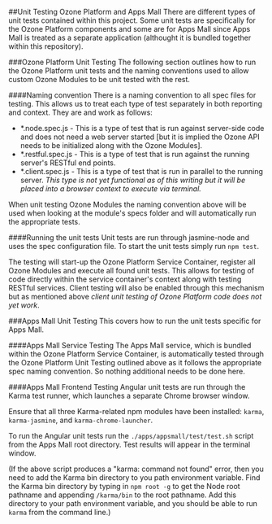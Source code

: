 ##Unit Testing Ozone Platform and Apps Mall
There are different types of unit tests contained within this project. Some unit tests are specifically for the Ozone Platform components and some are for Apps Mall since Apps Mall is treated as a separate application (althought it is bundled together within this repository).

###Ozone Platform Unit Testing
The following section outlines how to run the Ozone Platform unit tests and the naming conventions used to allow custom Ozone Modules to be unit tested with the rest.

####Naming convention
There is a naming convention to all spec files for testing. This allows us to treat each type of test separately in both reporting and context. They are and work as follows:
- *.node.spec.js - This is a type of test that is run against server-side code and does not need a web server started [but it is implied the Ozone API needs to be initialized along with the Ozone Modules].
- *.restful.spec.js - This is a type of test that is run against the running server's RESTful end points.
- *.client.spec.js - This is a type of test that is run in parallel to the running server. *This type is not yet functional as of this writing but it will be placed into a browser context to execute via terminal.*

When unit testing Ozone Modules the naming convention above will be used when looking at the module's specs folder and will automatically run the appropriate tests.

####Running the unit tests
Unit tests are run through jasmine-node and uses the spec configuration file. To start the unit tests simply run ```npm test```.

The testing will start-up the Ozone Platform Service Container, register all Ozone Modules and execute all found unit tests. This allows for testing of code directly within the service container's context along with testing RESTful services. Client testing will also be enabled through this mechanism but as mentioned above *client unit testing of Ozone Platform code does not yet work*.

###Apps Mall Unit Testing
This covers how to run the unit tests specific for Apps Mall.

####Apps Mall Service Testing
The Apps Mall service, which is bundled within the Ozone Platform Service Container, is automatically tested through the Ozone Platform Unit Testing outlined above as it follows the appropriate spec naming convention. So nothing additional needs to be done here.

####Apps Mall Frontend Testing
Angular unit tests are run through the Karma test runner, which launches a separate Chrome browser window.

Ensure that all three Karma-related npm modules have been installed: ```karma```, ```karma-jasmine```, and ```karma-chrome-launcher```.

To run the Angular unit tests run the ```./apps/appsmall/test/test.sh``` script from the Apps Mall root directory.  Test results will appear in the terminal window.

(If the above script produces a "karma: command not found" error, then you need to add the Karma bin directory to you path environment variable.  Find the Karma bin directory by typing in ```npm root -g``` to get the Node root pathname and appending ```/karma/bin``` to the root pathname. Add this directory to your path environment variable, and you should be able to run ```karma``` from the command line.)
